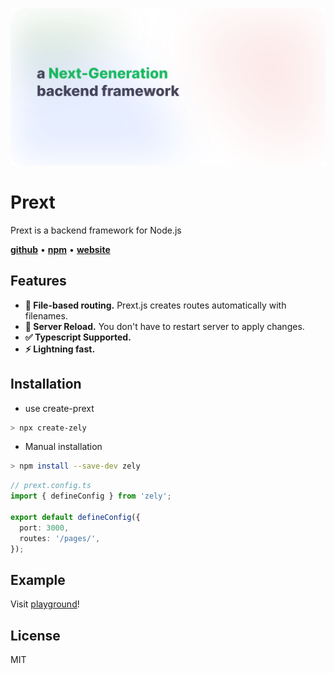 [![img](https://github.com/do4ng/zely/blob/3.0-next/.github/assets/icon-v3-white.svg)](https://github.com/do4ng/zely)

# Prext

Prext is a backend framework for Node.js

[**github**](https://github.com/do4ng/zely) • [**npm**](https://npmjs.com/package/zely) • [**website**](https://zely.netlify.app/)

## Features

- **🚧 File-based routing.** Prext.js creates routes automatically with filenames.
- **🚀 Server Reload.** You don't have to restart server to apply changes.
- **✅ Typescript Supported.**
- **⚡ Lightning fast.**

## Installation

- use create-prext

```sh
> npx create-zely
```

- Manual installation

```sh
> npm install --save-dev zely
```

```ts
// prext.config.ts
import { defineConfig } from 'zely';

export default defineConfig({
  port: 3000,
  routes: '/pages/',
});
```

## Example

Visit [playground](https://github.com/do4ng/zely/tree/main/playground)!

## License

MIT
